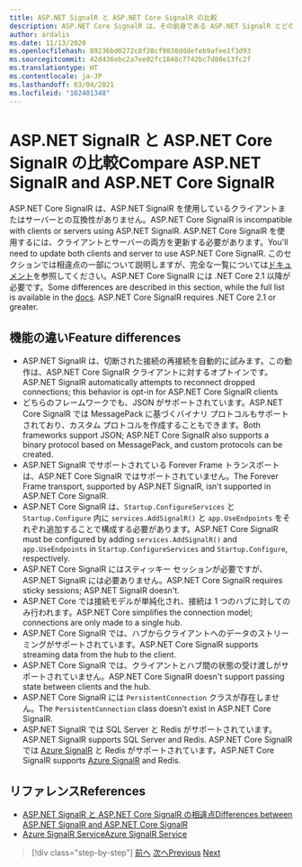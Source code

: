 ```yaml
---
title: ASP.NET SignalR と ASP.NET Core SignalR の比較
description: ASP.NET Core SignalR は、その前身である ASP.NET SignalR とどのように異なるのでしょうか?
author: ardalis
ms.date: 11/13/2020
ms.openlocfilehash: 89236bd0272c8f20cf9838dddefeb9afee1f3d93
ms.sourcegitcommit: 42d436ebc2a7ee02fc1848c7742bc7d80e13fc2f
ms.translationtype: HT
ms.contentlocale: ja-JP
ms.lasthandoff: 03/04/2021
ms.locfileid: "102401348"
---
```

# <a name="compare-aspnet-signalr-and-aspnet-core-signalr"></a><span data-ttu-id="edf0a-103">ASP.NET SignalR と ASP.NET Core SignalR の比較</span><span class="sxs-lookup"><span data-stu-id="edf0a-103">Compare ASP.NET SignalR and ASP.NET Core SignalR</span></span>

<span data-ttu-id="edf0a-104">ASP.NET Core SignalR は、ASP.NET SignalR を使用しているクライアントまたはサーバーとの互換性がありません。</span><span class="sxs-lookup"><span data-stu-id="edf0a-104">ASP.NET Core SignalR is incompatible with clients or servers using ASP.NET SignalR.</span></span> <span data-ttu-id="edf0a-105">ASP.NET Core SignalR を使用するには、クライアントとサーバーの両方を更新する必要があります。</span><span class="sxs-lookup"><span data-stu-id="edf0a-105">You'll need to update both clients and server to use ASP.NET Core SignalR.</span></span> <span data-ttu-id="edf0a-106">このセクションでは相違点の一部について説明しますが、完全な一覧については[ドキュメント](/aspnet/core/signalr/version-differences)を参照してください。ASP.NET Core SignalR には .NET Core 2.1 以降が必要です。</span><span class="sxs-lookup"><span data-stu-id="edf0a-106">Some differences are described in this section, while the full list is available in the [docs](/aspnet/core/signalr/version-differences). ASP.NET Core SignalR requires .NET Core 2.1 or greater.</span></span>

## <a name="feature-differences"></a><span data-ttu-id="edf0a-107">機能の違い</span><span class="sxs-lookup"><span data-stu-id="edf0a-107">Feature differences</span></span>

- <span data-ttu-id="edf0a-108">ASP.NET SignalR は、切断された接続の再接続を自動的に試みます。この動作は、ASP.NET Core SignalR クライアントに対するオプトインです。</span><span class="sxs-lookup"><span data-stu-id="edf0a-108">ASP.NET SignalR automatically attempts to reconnect dropped connections; this behavior is opt-in for ASP.NET Core SignalR clients</span></span>
- <span data-ttu-id="edf0a-109">どちらのフレームワークでも、JSON がサポートされています。ASP.NET Core SignalR では MessagePack に基づくバイナリ プロトコルもサポートされており、カスタム プロトコルを作成することもできます。</span><span class="sxs-lookup"><span data-stu-id="edf0a-109">Both frameworks support JSON; ASP.NET Core SignalR also supports a binary protocol based on MessagePack, and custom protocols can be created.</span></span>
- <span data-ttu-id="edf0a-110">ASP.NET SignalR でサポートされている Forever Frame トランスポートは、ASP.NET Core SignalR ではサポートされていません。</span><span class="sxs-lookup"><span data-stu-id="edf0a-110">The Forever Frame transport, supported by ASP.NET SignalR, isn't supported in ASP.NET Core SignalR.</span></span>
- <span data-ttu-id="edf0a-111">ASP.NET Core SignalR は、`Startup.ConfigureServices` と `Startup.Configure` 内に `services.AddSignalR()` と `app.UseEndpoints` をそれぞれ追加することで構成する必要があります。</span><span class="sxs-lookup"><span data-stu-id="edf0a-111">ASP.NET Core SignalR must be configured by adding `services.AddSignalR()` and `app.UseEndpoints` in `Startup.ConfigureServices` and `Startup.Configure`, respectively.</span></span>
- <span data-ttu-id="edf0a-112">ASP.NET Core SignalR にはスティッキー セッションが必要ですが、ASP.NET SignalR には必要ありません。</span><span class="sxs-lookup"><span data-stu-id="edf0a-112">ASP.NET Core SignalR requires sticky sessions; ASP.NET SignalR doesn't.</span></span>
- <span data-ttu-id="edf0a-113">ASP.NET Core では接続モデルが単純化され、接続は 1 つのハブに対してのみ行われます。</span><span class="sxs-lookup"><span data-stu-id="edf0a-113">ASP.NET Core simplifies the connection model; connections are only made to a single hub.</span></span>
- <span data-ttu-id="edf0a-114">ASP.NET Core SignalR では、ハブからクライアントへのデータのストリーミングがサポートされています。</span><span class="sxs-lookup"><span data-stu-id="edf0a-114">ASP.NET Core SignalR supports streaming data from the hub to the client.</span></span>
- <span data-ttu-id="edf0a-115">ASP.NET Core SignalR では、クライアントとハブ間の状態の受け渡しがサポートされていません。</span><span class="sxs-lookup"><span data-stu-id="edf0a-115">ASP.NET Core SignalR doesn't support passing state between clients and the hub.</span></span>
- <span data-ttu-id="edf0a-116">ASP.NET Core SignalR には `PersistentConnection` クラスが存在しません。</span><span class="sxs-lookup"><span data-stu-id="edf0a-116">The `PersistentConnection` class doesn't exist in ASP.NET Core SignalR.</span></span>
- <span data-ttu-id="edf0a-117">ASP.NET SignalR では SQL Server と Redis がサポートされています。</span><span class="sxs-lookup"><span data-stu-id="edf0a-117">ASP.NET SignalR supports SQL Server and Redis.</span></span> <span data-ttu-id="edf0a-118">ASP.NET Core SignalR では [Azure SignalR](/azure/azure-signalr/) と Redis がサポートされています。</span><span class="sxs-lookup"><span data-stu-id="edf0a-118">ASP.NET Core SignalR supports [Azure SignalR](/azure/azure-signalr/) and Redis.</span></span>

## <a name="references"></a><span data-ttu-id="edf0a-119">リファレンス</span><span class="sxs-lookup"><span data-stu-id="edf0a-119">References</span></span>

- [<span data-ttu-id="edf0a-120">ASP.NET SignalR と ASP.NET Core SignalR の相違点</span><span class="sxs-lookup"><span data-stu-id="edf0a-120">Differences between ASP.NET SignalR and ASP.NET Core SignalR</span></span>](/aspnet/core/signalr/version-differences)
- [<span data-ttu-id="edf0a-121">Azure SignalR Service</span><span class="sxs-lookup"><span data-stu-id="edf0a-121">Azure SignalR Service</span></span>](/azure/azure-signalr/)

>[!div class="step-by-step"]
><span data-ttu-id="edf0a-122">[前へ](razor-differences.md)
>[次へ](testing-differences.md)</span><span class="sxs-lookup"><span data-stu-id="edf0a-122">[Previous](razor-differences.md)
[Next](testing-differences.md)</span></span>
